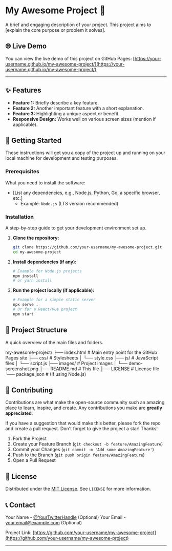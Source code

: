 # My Awesome Project 🚀

A brief and engaging description of your project. This project aims to [explain the core purpose or problem it solves].

## 🌐 Live Demo

You can view the live demo of this project on GitHub Pages:
[https://your-username.github.io/my-awesome-project/](https://your-username.github.io/my-awesome-project/)

---

## ✨ Features

*   **Feature 1:** Briefly describe a key feature.
*   **Feature 2:** Another important feature with a short explanation.
*   **Feature 3:** Highlighting a unique aspect or benefit.
*   **Responsive Design:** Works well on various screen sizes (mention if applicable).

## 🚀 Getting Started

These instructions will get you a copy of the project up and running on your local machine for development and testing purposes.

### Prerequisites

What you need to install the software:

*   [List any dependencies, e.g., Node.js, Python, Go, a specific browser, etc.]
    *   Example: `Node.js` (LTS version recommended)

### Installation

A step-by-step guide to get your development environment set up.

1.  **Clone the repository:**
    ```bash
    git clone https://github.com/your-username/my-awesome-project.git
    cd my-awesome-project
    ```
2.  **Install dependencies (if any):**
    ```bash
    # Example for Node.js projects
    npm install
    # or yarn install
    ```
3.  **Run the project locally (if applicable):**
    ```bash
    # Example for a simple static server
    npx serve .
    # Or for a React/Vue project
    npm start
    ```

## 📂 Project Structure

A quick overview of the main files and folders.

my-awesome-project/
├── index.html        # Main entry point for the GitHub Pages site
├── css/              # Stylesheets
│   └── style.css
├── js/               # JavaScript files
│   └── script.js
├── images/           # Project images
│   └── demo-screenshot.png
├── README.md         # This file
├── LICENSE           # License file
└── package.json      # (If using Node.js)

## 🤝 Contributing

Contributions are what make the open-source community such an amazing place to learn, inspire, and create. Any contributions you make are **greatly appreciated**.

If you have a suggestion that would make this better, please fork the repo and create a pull request. Don't forget to give the project a star! Thanks!

1.  Fork the Project
2.  Create your Feature Branch (`git checkout -b feature/AmazingFeature`)
3.  Commit your Changes (`git commit -m 'Add some AmazingFeature'`)
4.  Push to the Branch (`git push origin feature/AmazingFeature`)
5.  Open a Pull Request

## 📄 License

Distributed under the [MIT License](LICENSE). See `LICENSE` for more information.

## 📞 Contact

Your Name - [@YourTwitterHandle](https://twitter.com/YourTwitterHandle) (Optional)
Your Email - your.email@example.com (Optional)

Project Link: [https://github.com/your-username/my-awesome-project](https://github.com/your-username/my-awesome-project)

---

